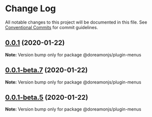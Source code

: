 # Change Log

All notable changes to this project will be documented in this file.
See [Conventional Commits](https://conventionalcommits.org) for commit guidelines.

## [0.0.1](https://github.com/doreamonjs/doreamon/compare/v0.0.1-beta.7...v0.0.1) (2020-01-22)

**Note:** Version bump only for package @doreamonjs/plugin-menus





## [0.0.1-beta.7](https://github.com/doreamonjs/doreamon/compare/v0.0.1-beta.6...v0.0.1-beta.7) (2020-01-22)

**Note:** Version bump only for package @doreamonjs/plugin-menus





## [0.0.1-beta.5](https://github.com/doreamonjs/doreamon/compare/v0.0.1-beta.4...v0.0.1-beta.5) (2020-01-22)

**Note:** Version bump only for package @doreamonjs/plugin-menus

